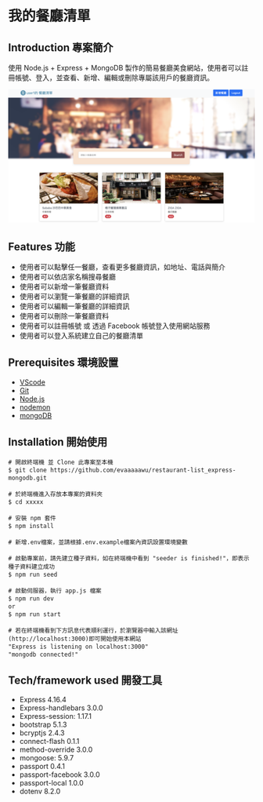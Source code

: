 # 我的餐廳清單

## **Introduction 專案簡介**

使用 Node.js + Express + MongoDB 製作的簡易餐廳美食網站，使用者可以註冊帳號、登入，並查看、新增、編輯或刪除專屬該用戶的餐廳資訊。

![](public/screenshots/screenshot_index.png)

## **Features 功能**

- 使用者可以點擊任一餐廳，查看更多餐廳資訊，如地址、電話與簡介
- 使用者可以依店家名稱搜尋餐廳
- 使用者可以新增一筆餐廳資料
- 使用者可以瀏覽一筆餐廳的詳細資訊
- 使用者可以編輯一筆餐廳的詳細資訊
- 使用者可以刪除一筆餐廳資料
- 使用者可以註冊帳號 或 透過 Facebook 帳號登入使用網站服務
- 使用者可以登入系統建立自己的餐廳清單

## **Prerequisites 環境設置**

- [VScode](https://code.visualstudio.com/)
- [Git](https://git-scm.com/downloads)
- [Node.js](https://nodejs.org/en/)
- [nodemon](https://www.npmjs.com/package/nodemon)
- [mongoDB](https://www.mongodb.com/)

## **Installation 開始使用**

```
# 開啟終端機 並 Clone 此專案至本機
$ git clone https://github.com/evaaaaawu/restaurant-list_express-mongodb.git

# 於終端機進入存放本專案的資料夾
$ cd xxxxx

# 安裝 npm 套件
$ npm install

# 新增.env檔案，並請根據.env.example檔案內資訊設置環境變數

# 啟動專案前，請先建立種子資料，如在終端機中看到 "seeder is finished!"，即表示種子資料建立成功
$ npm run seed

# 啟動伺服器，執行 app.js 檔案
$ npm run dev 
or
$ npm run start

# 若在終端機看到下方訊息代表順利運行，於瀏覽器中輸入該網址(http://localhost:3000)即可開始使用本網站
"Express is listening on localhost:3000"
"mongodb connected!"
```

## **Tech/framework used 開發工具**

- Express 4.16.4
- Express-handlebars 3.0.0
- Express-session: 1.17.1
- bootstrap 5.1.3
- bcryptjs 2.4.3
- connect-flash 0.1.1
- method-override 3.0.0
- mongoose: 5.9.7
- passport 0.4.1
- passport-facebook 3.0.0
- passport-local 1.0.0
- dotenv 8.2.0